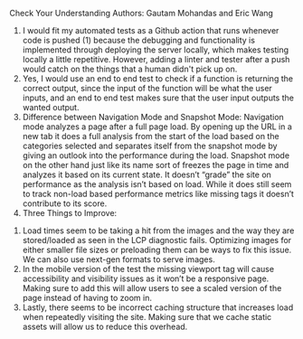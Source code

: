 Check Your Understanding
Authors: Gautam Mohandas and Eric Wang
1) I would fit my automated tests as a Github action that runs whenever code is pushed (1) because the debugging and functionality is implemented through deploying the server locally, which makes testing locally a little repetitive. However, adding a linter and tester after a push would catch on the things that a human didn't pick up on.
2) Yes, I would use an end to end test to check if a function is returning the correct output, since the input of the function will be what the user inputs, and an end to end test makes sure that the user input outputs the wanted output.
3) Difference between Navigation Mode and Snapshot Mode:
Navigation mode analyzes a page after a full page load. By opening up the URL in a new tab it does a full analysis from the start of the load based on the categories selected and separates itself from the snapshot mode by giving an outlook into the performance during the load.
Snapshot mode on the other hand just like its name sort of freezes the page in time and analyzes it based on its current state. It doesn’t “grade” the site on performance as the analysis isn’t based on load. While it does still seem to track non-load based performance metrics like missing tags it doesn’t contribute to its score.
4) Three Things to Improve:
1. Load times seem to be taking a hit from the images and the way they are stored/loaded as seen in the LCP diagnostic fails. Optimizing images for either smaller file sizes or preloading them can be ways to fix this issue. We can also use next-gen formats to serve images.
2. In the mobile version of the test the missing viewport tag will cause accessibility and visibility issues as it won’t be a responsive page. Making sure to add this will allow users to see a scaled version of the page instead of having to zoom in.
3. Lastly, there seems to be incorrect caching structure that increases load when repeatedly visiting the site. Making sure that we cache static assets will allow us to reduce this overhead.


